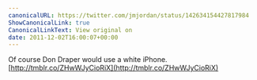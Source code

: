 ```yaml
---
canonicalURL: https://twitter.com/jmjordan/status/142634154427817984
ShowCanonicalLink: true
CanonicalLinkText: View original on
date: 2011-12-02T16:00:07+00:00
---
```

Of course Don Draper would use a white iPhone. [http://tmblr.co/ZHwWJyCioRiX](http://tmblr.co/ZHwWJyCioRiX)